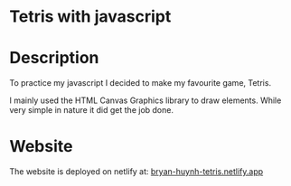 # Tetris with javascript

# Description

To practice my javascript I decided to make my favourite game, Tetris.

I mainly used the HTML Canvas Graphics library to draw elements. While very simple in nature it did get the job done.

# Website

The website is deployed on netlify at: [bryan-huynh-tetris.netlify.app](https://bryan-huynh-tetris.netlify.app/)
